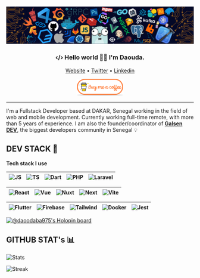 ![HEADER](assets/header.png)

<h3 align="center">‹/› Hello world 👋🏽 I'm Daouda.</h3>

<p align="center">
  <a href="https://daooda.dev/">Website</a> •
  <a href="https://twitter.com/daoodaba975">Twitter</a> •
  <a href="https://linkedin.com/in/daoodaba975">Linkedin</a>
</p>

<p align="center">
  <a href="https://www.buymeacoffee.com/daoodaba975" target="_blank">
      <img width="25%" alt="Buy me a coffee" src="assets/buy-coffee.png"/>
  </a>
</p>

---

I'm a Fullstack Developer based at DAKAR, Senegal working in the field of web and mobile development. Currently working full-time remote, with more than 5 years of experience. I am also the founder/coordinator of [**Galsen DEV**](https://galsen.dev), the biggest developers community in Senegal 💡

## DEV STACK 🎒

**Tech stack I use**

<img align="center" alt="JS" title="JS" width="30px" height="30px" src="https://cdn.svgporn.com/logos/javascript.svg">|<img align="center" title="TS" alt="TS" width="30px" height="30px" src="https://cdn.svgporn.com/logos/typescript-icon.svg">|<img align="center" title="Dart" alt="Dart" width="30px" height="30px" src="https://cdn.svgporn.com/logos/dart.svg">|<img align="center" title="PHP" alt="PHP" width="30px" height="30px" src="https://cdn.svgporn.com/logos/php.svg" />|<img align="center" title="Laravel" alt="Laravel" width="30px" height="30px" src="https://cdn.svgporn.com/logos/laravel.svg">|
|--|--|--|--|--|

|<img align="center" title="React" alt="React" width="30px" height="30px" src="https://cdn.svgporn.com/logos/react.svg">|<img align="center" title="Vue" alt="Vue" width="30px" height="30px" src="https://cdn.svgporn.com/logos/vue.svg">|<img align="center" title="Nuxt" alt="Nuxt" width="30px" height="30px" src="https://cdn.svgporn.com/logos/nuxt-icon.svg">|<img align="center" title="Next" alt="Next" width="30px" height="30px" src="https://cdn.svgporn.com/logos/nextjs-icon.svg">|<img align="center" title="Vite" alt="Vite" width="30px" height="30px" src="https://cdn.svgporn.com/logos/vitejs.svg">
|--|--|--|--|--|

<img align="center" title="Flutter" alt="Flutter" width="30px" height="30px" src="https://cdn.svgporn.com/logos/flutter.svg">|<img align="center" title="Firebase" alt="Firebase" width="30px" height="30px" src="https://cdn.svgporn.com/logos/firebase.svg">|<img align="center" title="Tailwind" alt="Tailwind" width="30px" height="30px" src="https://cdn.svgporn.com/logos/tailwindcss-icon.svg">|<img align="center" title="Docker" alt="Docker" width="30px" height="30px" src="https://cdn.svgporn.com/logos/docker-icon.svg">|<img align="center" title="Jest" alt="Jest" width="30px" height="30px" src="https://cdn.svgporn.com/logos/jest.svg">
|--|--|--|--|--|

[![@daoodaba975's Holopin board](https://holopin.me/daoodaba975)](https://holopin.io/@daoodaba975)

## GITHUB STAT's 📊

![Stats](https://github-readme-stats.vercel.app/api?username=daoodaba975&show_icons=true&hide_border=true&show_icons=true&title_color=fff&icon_color=79ff97&text_color=9f9f9f&bg_color=151515)

![Streak](https://github-readme-streak-stats.herokuapp.com?user=daoodaba975&theme=black-ice&hide_border=true)

